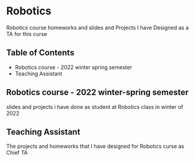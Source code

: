 # Robotics
Robotics course homeworks and slides
and
Projects I have Designed as a TA for this curse

## Table of Contents
- Robotics course - 2022 winter spring semester
- Teaching Assistant

## Robotics course - 2022 winter-spring semester
slides and projects i have done as student at Robotics class in winter of 2022

## Teaching Assistant
The projects and homeworks that I have designed for Robotics curse as Chief TA



